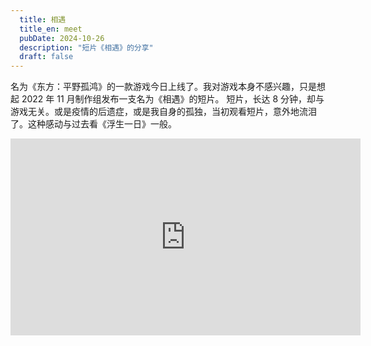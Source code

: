 ```yaml
---
  title: 相遇
  title_en: meet
  pubDate: 2024-10-26  
  description: "短片《相遇》的分享"  
  draft: false  
---
```


名为《东方：平野孤鸿》的一款游戏今日上线了。我对游戏本身不感兴趣，只是想起 2022 年 11 月制作组发布一支名为《相遇》的短片。
短片，长达 8 分钟，却与游戏无关。或是疫情的后遗症，或是我自身的孤独，当初观看短片，意外地流泪了。这种感动与过去看《浮生一日》一般。
<iframe width="560" height="315" src="https://www.youtube.com/embed/FuB8ccrbDwo?si=n1_RIpb8dklnhkP2" title="YouTube video player" frameborder="0" allow="accelerometer; autoplay; clipboard-write; encrypted-media; gyroscope; picture-in-picture; web-share" referrerpolicy="strict-origin-when-cross-origin" allowfullscreen></iframe>
